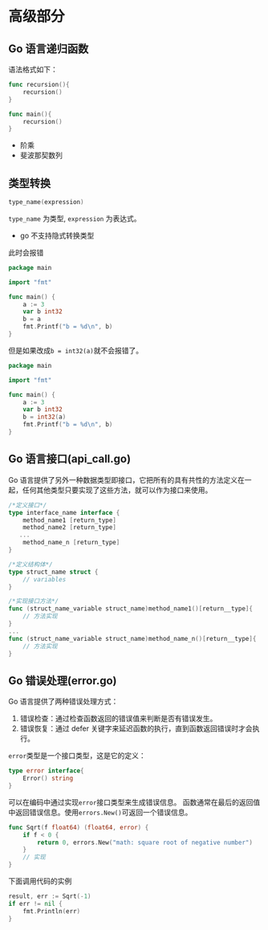 # 高级部分

## Go 语言递归函数

语法格式如下：

```go
func recursion(){
    recursion()
}

func main(){
    recursion()
}
```

* 阶乘
* 斐波那契数列

## 类型转换

```go
type_name(expression)
```

`type_name` 为类型, `expression` 为表达式。

* go 不支持隐式转换类型

此时会报错

```go
package main

import "fmt"

func main() {
    a := 3
    var b int32
    b = a
    fmt.Printf("b = %d\n", b)
}
```

但是如果改成`b = int32(a)`就不会报错了。

```go
package main

import "fmt"

func main() {
    a := 3
    var b int32
    b = int32(a)
    fmt.Printf("b = %d\n", b)
}
```

## Go 语言接口(api_call.go)

Go 语言提供了另外一种数据类型即接口，它把所有的具有共性的方法定义在一起，任何其他类型只要实现了这些方法，就可以作为接口来使用。

```go
/*定义接口*/
type interface_name interface {
    method_name1 [return_type]
    method_name2 [return_type]
   ...
    method_name_n [return_type]
}

/*定义结构体*/
type struct_name struct {
    // variables
}

/*实现接口方法*/
func (struct_name_variable struct_name)method_name1()[return__type]{
    // 方法实现
}
...
func (struct_name_variable struct_name)method_name_n()[return__type]{
    // 方法实现
}
```

## Go 错误处理(error.go)

Go 语言提供了两种错误处理方式：

1. 错误检查：通过检查函数返回的错误值来判断是否有错误发生。
2. 错误恢复：通过 defer 关键字来延迟函数的执行，直到函数返回错误时才会执行。

`error`类型是一个接口类型，这是它的定义：

```go
type error interface{
    Error() string
}
```

可以在编码中通过实现`error`接口类型来生成错误信息。
函数通常在最后的返回值中返回错误信息。使用`errors.New()`可返回一个错误信息。

```go
func Sqrt(f float64) (float64, error) {
    if f < 0 {
        return 0, errors.New("math: square root of negative number")
    }
    // 实现
}
```

下面调用代码的实例

```go
result, err := Sqrt(-1)
if err != nil {
    fmt.Println(err)
}
```
